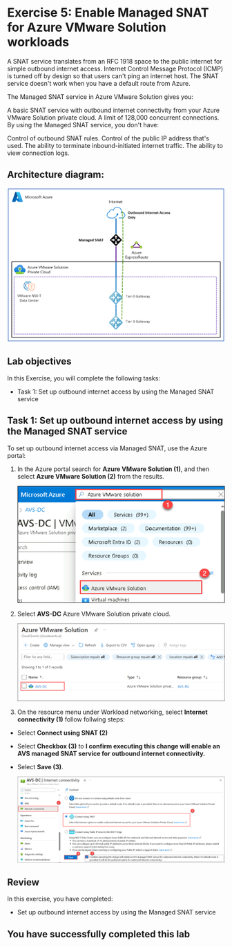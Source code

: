 # Exercise 5: Enable Managed SNAT for Azure VMware Solution workloads 

A SNAT service translates from an RFC 1918 space to the public internet for simple outbound internet access. Internet Control Message Protocol (ICMP) is turned off by design so that users can't ping an internet host. The SNAT service doesn't work when you have a default route from Azure.

The Managed SNAT service in Azure VMware Solution gives you:

A basic SNAT service with outbound internet connectivity from your Azure VMware Solution private cloud.
A limit of 128,000 concurrent connections.
By using the Managed SNAT service, you don't have:

Control of outbound SNAT rules.
Control of the public IP address that's used.
The ability to terminate inbound-initiated internet traffic.
The ability to view connection logs.

## Architecture diagram:

![](../Images/AD.png)

## Lab objectives

In this Exercise, you will complete the following tasks:

  + Task 1: Set up outbound internet access by using the Managed SNAT service

## Task 1: Set up outbound internet access by using the Managed SNAT service

To set up outbound internet access via Managed SNAT, use the Azure portal:

1. In the Azure portal search for **Azure VMware Solution (1)**, and then select **Azure VMware Solution (2)** from the results.

   ![](../Images/5.1.png)

3. Select **AVS-DC** Azure VMware Solution private cloud.

   ![](../Images/5.2.png)

4. On the resource menu under Workload networking, select **Internet connectivity (1)** follow follwing steps:

  -  Select **Connect using SNAT (2)**
  - Select **Checkbox (3)** to **I confirm executing this change will enable an AVS managed SNAT service for outbound internet connectivity.**
  - Select **Save (3)**.

    ![](../Images/5.3.png)

## Review
In this exercise, you have completed:

- Set up outbound internet access by using the Managed SNAT service

## You have successfully completed this lab
